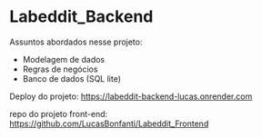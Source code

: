 # Labeddit_Backend
Assuntos abordados nesse projeto:
- Modelagem de dados
- Regras de negócios
- Banco de dados (SQL lite)

Deploy do projeto: https://labeddit-backend-lucas.onrender.com

repo do projeto front-end: https://github.com/LucasBonfanti/Labeddit_Frontend